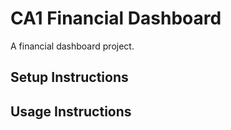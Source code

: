 # CA1 Financial Dashboard
A financial dashboard project.
## Setup Instructions
## Usage Instructions
